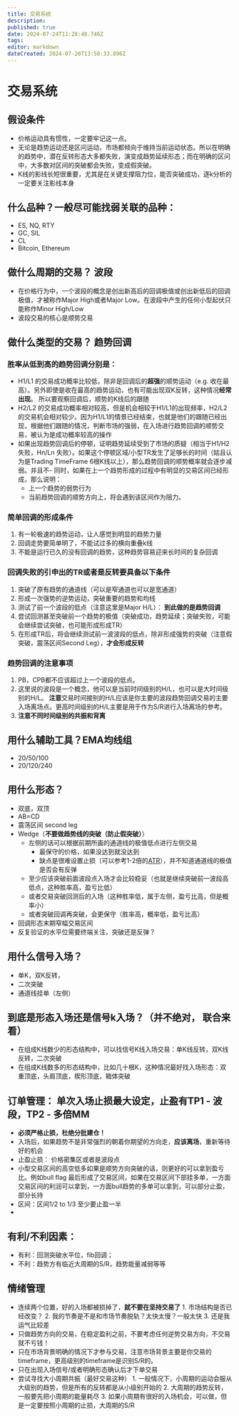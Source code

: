 ```yaml
---
title: 交易系统
description: 
published: true
date: 2024-07-24T11:28:48.746Z
tags: 
editor: markdown
dateCreated: 2024-07-20T13:50:33.896Z
---
```


# 交易系统
## 假设条件
- 价格运动具有惯性，一定要牢记这一点。
- 无论是趋势运动还是区问运动，市场都倾向于维持当前运动状态。所以在明确的趋势中，潜在反转形态大多都失败，演变成趋势延续形态；而在明确的区问中，大多数对区间的突破都会失败，变成假突破。
- K线的影线长短很重要，尤其是在关键支撑阻力位，能否突破成功，逐k分析的一定要关注影线本身

## 什么品种？一般尽可能找弱关联的品种： 
- ES, NQ, RTY
- GC, SIL
- CL
- Bitcoin, Ethereum 
## 做什么周期的交易？ 波段
- 在价格行为中，一个波段的概念是创出新高后的回调极值或创出新低后的回调极值，才被称作Major High或者Major Low。在波段中产生的任何小型起伏只能称作Minor High/Low
- 波段交易的核心是顺势交易
## 做什么类型的交易？ 趋势回调
### 胜率从低到高的趋势回调分别是：
- H1/L1 的交易成功概率比较低，除非是回调后的**超强**的顺势运动（e.g. 收在最高）。另外即使是收在最高的趋势运动，也有可能出现双K反转，这种情况**经常出现**。 所以要观察回调后，顺势的K线后的跟随
- H2/L2 的交易成功概率相对较高，但是机会相较于H1/L1的出现频率，H2/L2的交易机会相对较少。因为H1/L1的情景已经结束，也就是他们的跟随已经出现，根据他们跟随的情况，判断市场的强弱，在入场进行趋势回调的顺势交易，被认为是成功概率较高的操作
- 如果出现趋势回调后的停顿，证明趋势延续受到了市场的质疑（相当于H1/H2失败，Hn/Ln 失败）。如果这个停顿区域/小型TR发生了足够长的时间（姑且认为是Trading TimeFrame 6根K线以上），那么趋势回调的顺势概率就会逐步减弱。并且不- 同时，如果在上一个趋势形成的过程中有明显的交易区间已经形成，那么说明：
	- 上一个趋势的弱势行为
	- 当前趋势回调的顺势方向上，将会遇到该区间作为阻力。
### 简单回调的形成条件
1. 有一轮极速的趋势运动，让人感觉到明显的趋势力量
2. 回调走势要简单明了，不能试过多的横向重叠k线
3. 不能是运行已久的没有回调的趋势，这种趋势容易迎来长时间的复杂回调
### 回调失败的引申出的TR或者是反转要具备以下条件
1. 突破了原有趋势的通道线（可以是窄通道也可以是宽通道）
2. 形成一次强势的逆势运动，突破重要的趋势和均线
3. 测试了前一个波段的低点（注意这里是Major H/L）： **到此做的是趋势回调**
4. 尝试回测甚至突破前一个趋势的极值（突破成功，趋势延续；突破失败，可能会继续尝试突破，也可能形成形成TR）
5. 在形成TR后，将会继续测试前一波波段的低点，除非形成强势的突破（注意假突破，震荡区间Second Leg），**才会形成反转**
### 趋势回调的注意事项
1. PB，CPB都不应该超过上一个波段的低点。
2. 这里说的波段是一个概念，他可以是当前时间级别的H/L，也可以是大时间级别的H/L。 **注意**交易时间接别的H/L应该是你主要的波段趋势回调交易的主要入场离场点。更高时间级别的H/L主要是用于作为S/R进行入场离场的参考。
3. **注意不同时间级别的共振和背离**
## 用什么辅助工具？EMA均线组
- 20/50/100
- 20/120/240
## 用什么形态？
- 双底，双顶
- AB=CD
- 震荡区间 second leg
- Wedge（**不要做趋势线的突破（防止假突破）**）
	- 左侧的话可以根据前期所画的通道线的极值低点进行左侧交易
  		- 最保守的价格，如果没达到就没达到
    	- 缺点是很难设置止损（可以参考1-2倍的[ATR](/Future/ATR)），并不知道通道线的极值是否会有反弹
  - 至少应该突破前面波段点入场才会比较稳妥（也就是继续突破前一波段高低点，这种胜率高，盈亏比低）
  - 或者交易突破回测后的入场（这种胜率低，属于左侧，盈亏比高，但是概率小）
  - 或者突破回调再突破，会更保守（胜率高，概率低，盈亏比高）
- 回调形态末期窄幅交易区间
- 反复验证的水平位需要终端关注，突破还是反弹？

## 用什么信号入场？
- 单K，双K反转，
- 二次突破
- 通道线挂单（左侧）
## 到底是形态入场还是信号k入场？（并不绝对， 联合来看）
- 在组成K线数少的形态结构中，可以找信号K线入场交易：单K线反转，双K线反转，二次突破
- 在组成K线数多的形态结构中，比如几十根K，这种情况最好找入场形态：双重顶底，头肩顶底，楔形顶底，箱体突破

## 订单管理： 单次入场止损最大设定，止盈有TP1 - 波段，TP2 - 多倍MM
- **必须严格止损，杜绝分批建仓！**
- 入场后，如果趋势不是非常强烈的朝着你期望的方向走，**应该离场**，重新等待好的机会
- 止盈止损： 价格密集区或者是波段点
- 小型交易区间的高空低多如果是顺势方向突破的话，则更好的可以拿到盈亏比。例如bull flag 最后形成了交易区间，如果在交易区间下部挂多单，一方面交易区间的利润可以拿到，一方面bull趋势的多单可以拿到，可以部分止盈，部分长持
- 区间：区间1/2 to 1/3 至少要止盈一半
- 
## 有利/不利因素：
- 有利：回测突破水平位，fib回调；
- 不利：趋势方有临近大周期的S/R，趋势能量减弱等等
## 情绪管理
- 连续两个位置，好的入场都被损掉了，**就不要在坚持交易了**
      1. 市场结构是否已经改变？
      2. 我的节奏是不是和市场节奏脱轨？太快太慢？一般太快
      3. 还是我运气比较差
- 只做趋势方向的交易，在稳定盈利之前，不要考虑任何逆势交易方向，不交易就不亏钱！
- 只在市场背景明确的情况下才参与交易，注意市场背景主要是你交易的timeframe，更高级别的timeframe是识别S/R的。
- 只在出现入场信号/或者明确形态确认后才下单交易
- 尝试寻找大小周期共振（最好交易这种）
      1. 一般情况下，小周期的运动会服从大级别的趋势，但是所有的反转都是从小级别开始的
      2. 大周期的趋势反转，一般要先把小周期的能量耗尽
      3. 如果小周期有很好的入场机会，可以做，但是一定要按照小周期的止损，大周期的S/R
